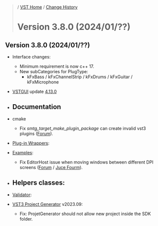 >/ [VST Home](../) / [Change History](./Index.md)
>
># Version 3.8.0 (2024/01/??)

## Version 3.8.0 (2024/01/??)

- Interface changes:
  - Minimum requirement is now c++ 17.
  - New subCategories for PlugType:
    - kFxBass / kFxChannelStrip / kFxDrums / kFxGuitar / kFxMicrophone

- [VSTGUI](../What+is+the+VST+3+SDK/VSTGUI.md) update [4.13.0](https://github.com/steinbergmedia/vstgui/releases/tag/vstgui4_13_0)

- Documentation
  -

- cmake
  - Fix *smtg_target_make_plugin_package* can create invalid vst3 plugins ([Forum](https://forums.steinberg.net/t/weird-cmake-error/862347)).
  
  
- [Plug-in Wrappers](../What+is+the+VST+3+SDK/Wrappers/Index.md):
  
- [Examples](../What+is+the+VST+3+SDK/Plug-in+Examples.md):
  - Fix EditorHost issue when moving windows between different DPI screens ([Forum](https://forums.steinberg.net/t/vst3-sdk-editorhost-displays-only-25-of-juce-gui-on-4k-monitor/873310/2) / [Juce Fourm](https://forum.juce.com/t/steinberg-editorhost-on-4k-monitor-is-not-good/58366/7)).


  
- Helpers classes:
  -

- [Validator](../What+is+the+VST+3+SDK/Index.md#validator-command-line):
  
- [VST3 Project Generator](../What+is+the+VST+3+SDK/Project+Generator.md) v2023.09:
  - Fix: ProjetGenerator should not allow new project inside the SDK folder.
  